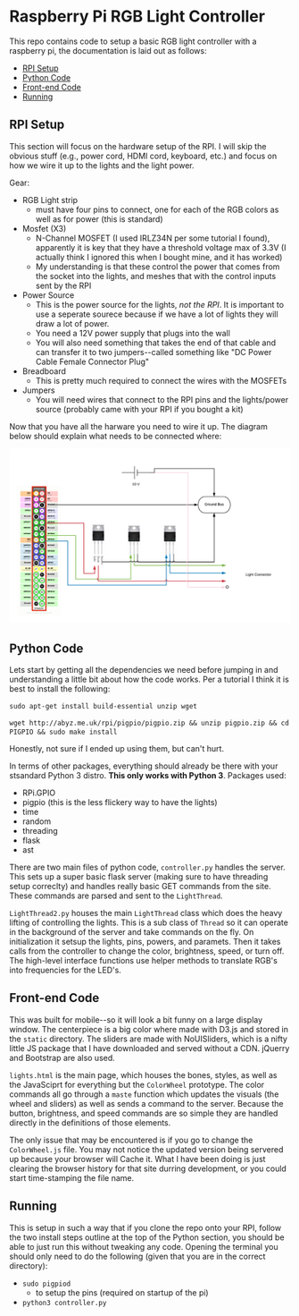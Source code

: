 # Raspberry Pi RGB Light Controller

This repo contains code to setup a basic RGB light controller with a raspberry pi, the documentation is laid out as follows:

- [RPI Setup](#rpi-setup)
- [Python Code](#python-code)
- [Front-end Code](#font-end-code)
- [Running](#running)

## RPI Setup
This section will focus on the hardware setup of the RPI. I will skip the obvious stuff (e.g., power cord, HDMI cord, keyboard, etc.) and focus on how we wire it up to the lights and the light power. 

Gear:

- RGB Light strip
	- must have four pins to connect, one for each of the RGB colors as well as for power (this is standard)
- Mosfet (X3)
	- N-Channel MOSFET (I used IRLZ34N per some tutorial I found), apparently it is key that they have a threshold voltage max of 3.3V (I actually think I ignored this when I bought mine, and it has worked)
	- My understanding is that these control the power that comes from the socket into the lights, and meshes that with the control inputs sent by the RPI
- Power Source
	- This is the power source for the lights, *not the RPI*. It is important to use a seperate sourece because if we have a lot of lights they will draw a lot of power. 
	- You need a 12V power supply that plugs into the wall
	- You will also need something that takes the end of that cable and can transfer it to two jumpers--called something like "DC Power Cable Female Connector Plug"
- Breadboard
	- This is pretty much required to connect the wires with the MOSFETs
- Jumpers
	- You will need wires that connect to the RPI pins and the lights/power source (probably came with your RPI if you bought a kit)

Now that you have all the harware you need to wire it up. The diagram below should explain what needs to be connected where:

![Diagram](https://github.com/kel89/RPI-Lights/blob/master/RPi%20LED%20Circuit.png)

## Python Code
Lets start by getting all the dependencies we need before jumping in and understanding a little bit about how the code works. Per a tutorial I think it is best to install the following:
```
sudo apt-get install build-essential unzip wget
```
```
wget http://abyz.me.uk/rpi/pigpio/pigpio.zip && unzip pigpio.zip && cd PIGPIO && sudo make install
```
Honestly, not sure if I ended up using them, but can't hurt. 

In terms of other packages, everything should already be there with your stsandard Python 3 distro. **This only works with Python 3**. Packages used:

- RPi.GPIO
- pigpio (this is the less flickery way to have the lights)
- time
- random
- threading
- flask
- ast

There are two main files of python code, `controller.py` handles the server. This sets up a super basic flask server (making sure to have threading setup correclty) and handles really basic GET commands from the site. These commands are parsed and sent to the `LightThread`.

`LightThread2.py` houses the main `LightThread` class which does the heavy lifting of controlling the lights. This is a sub class of `Thread` so it can operate in the background of the server and take commands on the fly. On initialization it setsup the lights, pins, powers, and paramets. Then it takes calls from the controller to change the color, brightness, speed, or turn off. The high-level interface functions use helper methods to translate RGB's into frequencies for the LED's.

## Front-end Code
This was built for mobile--so it will look a bit funny on a large display window. The centerpiece is a big color where made with D3.js and stored in the `static` directory. The sliders are made with NoUISliders, which is a nifty little JS package that I have downloaded and served without a CDN. jQuerry and Bootstrap are also used. 

`lights.html` is the main page, which houses the bones, styles, as well as the JavaSciprt for everything but the `ColorWheel` prototype. The color commands all go through a `maste` function which updates the visuals (the wheel and sliders) as well as sends a command to the server. Because the button, brightness, and speed commands are so simple they are handled directly in the definitions of those elements. 

The only issue that may be encountered is if you go to change the `ColorWheel.js` file. You may not notice the updated version being servered up because your browser will Cache it. What I have been doing is just clearing the browser history for that site durring development, or you could start time-stamping the file name. 

## Running
This is setup in such a way that if you clone the repo onto your RPI, follow the two install steps outline at the top of the Python section, you should be able to just run this without tweaking any code. Opening the terminal you should only need to do the following (given that you are in the correct directory):

- `sudo pigpiod`
	- to setup the pins (required on startup of the pi)
- `python3 controller.py`
